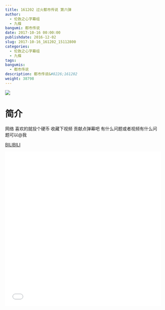 ```yaml
---
title: 161202 过火都市传说 第六弹
author: 
  - 伦敦之心字幕组
  - 九條
bangumi: 都市传说
date: 2017-10-16 00:00:00
publishdate: 2016-12-02
slug: 2017-10-16_161202_15112800
categories: 
  - 伦敦之心字幕组
  - 九條
tags: 
bangumis: 
  - 都市传说
description: 都市传说&#8226;161202
weight: 38798
---
```


![](https://i.imgur.com/yWrAeom.jpg)

# 简介  
网络
喜欢的就投个硬币 收藏下视频 贡献点弹幕吧 有什么问题或者视频有什么问题可以@我

  [BILIBILI](https://www.bilibili.com/video/av15112800/)


  <iframe src="//www.bilibili.com/html/html5player.html?cid=24606370&aid=15112800" width="100%" height="500" frameborder="0" allowfullscreen="allowfullscreen"></iframe>
